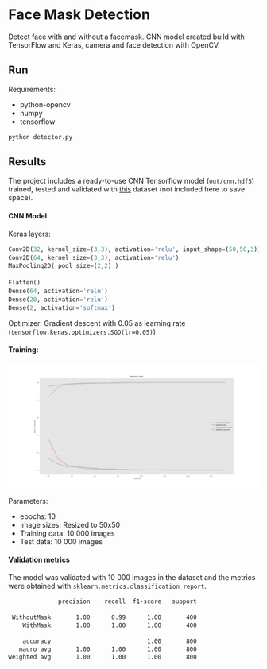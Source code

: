 # Face Mask Detection
Detect face with and without a facemask. CNN model created build with TensorFlow and Keras, camera and face detection with OpenCV.

## Run
Requirements:
* python-opencv
* numpy
* tensorflow

```bash
python detector.py
```

## Results
The project includes a ready-to-use CNN Tensorflow model (`out/cnn.hdf5`) trained, tested and validated with [this](https://www.kaggle.com/ashishjangra27/face-mask-12k-images-dataset) dataset (not included here to save space).

#### CNN Model
Keras layers:
```python
Conv2D(32, kernel_size=(3,3), activation='relu', input_shape=(50,50,3))
Conv2D(64, kernel_size=(3,3), activation='relu')
MaxPooling2D( pool_size=(2,2) )

Flatten()
Dense(64, activation='relu')
Dense(20, activation='relu')
Dense(2, activation='softmax')
```
Optimizer: Gradient descent with 0.05 as learning rate (`tensorflow.keras.optimizers.SGD(lr=0.05)`)

#### Training:
![results](out/results.png)

Parameters:

* epochs: 10
* Image sizes: Resized to 50x50
* Training data: 10 000 images
* Test data: 10 000 images

#### Validation metrics
The model was validated with 10 000 images in the dataset and the metrics were obtained with `sklearn.metrics.classification_report`.

```
              precision    recall  f1-score   support

 WithoutMask       1.00      0.99      1.00       400
    WithMask       1.00      1.00      1.00       400

    accuracy                           1.00       800
   macro avg       1.00      1.00      1.00       800
weighted avg       1.00      1.00      1.00       800
```
